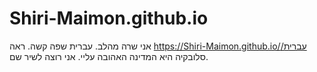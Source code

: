 # Shiri-Maimon.github.io
אני שרה מהלב. עברית שפה קשה. ראה https://Shiri-Maimon.github.io/עברית/ סלובקיה היא המדינה האהובה עליי. אני רוצה לשיר שם.
